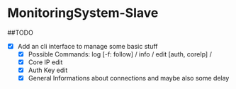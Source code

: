 # MonitoringSystem-Slave


##TODO
* [x] Add an cli interface to manage some basic stuff
    * [x] Possible Commands: log [-f: follow] / info / edit [auth, coreIp] / 
    * [x] Core IP edit
    * [x] Auth Key edit
    * [x] General Informations about connections and maybe also some delay